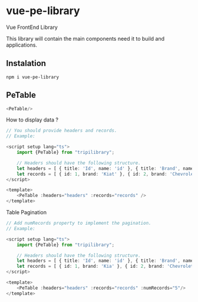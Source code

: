 # vue-pe-library

Vue FrontEnd Library

This library will contain the main components need it to build and applications.

## Instalation
```
npm i vue-pe-library
```

## PeTable
```javascript
<PeTable/>
```

How to display data ?

```typescript
// You should provide headers and records.
// Example: 

<script setup lang="ts">
    import {PeTable} from "tripilibrary";

    // Headers should have the following structure. 
    let headers = [ { title: 'Id', name: 'id' }, { title: 'Brand', name: 'brand' } ]
    let records = [ { id: 1, brand: 'Kiat' }, { id: 2, brand: 'Chevrolet' }, { id: 3, brand: 'Toyota' } ]
</script>

<template> 
    <PeTable :headers="headers" :records="records" />
</template>
```

Table Pagination 

```typescript
// Add numRecords property to implement the pagination.
// Example: 

<script setup lang="ts">
    import {PeTable} from "tripilibrary";

    // Headers should have the following structure. 
    let headers = [ { title: 'Id', name: 'id' }, { title: 'Brand', name: 'brand' } ]
    let records = [ { id: 1, brand: 'Kia' }, { id: 2, brand: 'Chevrolet' }, { id: 3, brand: 'Toyota' }, { id: 4, brand: 'Ford' }, { id: 5, brand: 'Fiat' }, { id: 6, brand: 'Mercedes Benz' }  ]
</script>

<template> 
    <PeTable :headers="headers" :records="records" :numRecords="5"/>
</template>
```

